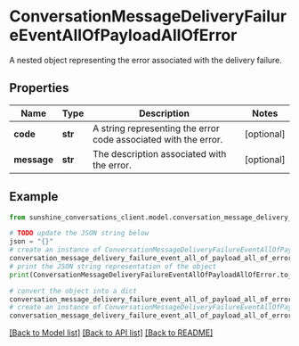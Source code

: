 # ConversationMessageDeliveryFailureEventAllOfPayloadAllOfError

A nested object representing the error associated with the delivery failure.

## Properties

Name | Type | Description | Notes
------------ | ------------- | ------------- | -------------
**code** | **str** | A string representing the error code associated with the error. | [optional] 
**message** | **str** | The description associated with the error. | [optional] 

## Example

```python
from sunshine_conversations_client.model.conversation_message_delivery_failure_event_all_of_payload_all_of_error import ConversationMessageDeliveryFailureEventAllOfPayloadAllOfError

# TODO update the JSON string below
json = "{}"
# create an instance of ConversationMessageDeliveryFailureEventAllOfPayloadAllOfError from a JSON string
conversation_message_delivery_failure_event_all_of_payload_all_of_error_instance = ConversationMessageDeliveryFailureEventAllOfPayloadAllOfError.from_json(json)
# print the JSON string representation of the object
print(ConversationMessageDeliveryFailureEventAllOfPayloadAllOfError.to_json())

# convert the object into a dict
conversation_message_delivery_failure_event_all_of_payload_all_of_error_dict = conversation_message_delivery_failure_event_all_of_payload_all_of_error_instance.to_dict()
# create an instance of ConversationMessageDeliveryFailureEventAllOfPayloadAllOfError from a dict
conversation_message_delivery_failure_event_all_of_payload_all_of_error_from_dict = ConversationMessageDeliveryFailureEventAllOfPayloadAllOfError.from_dict(conversation_message_delivery_failure_event_all_of_payload_all_of_error_dict)
```
[[Back to Model list]](../README.md#documentation-for-models) [[Back to API list]](../README.md#documentation-for-api-endpoints) [[Back to README]](../README.md)


